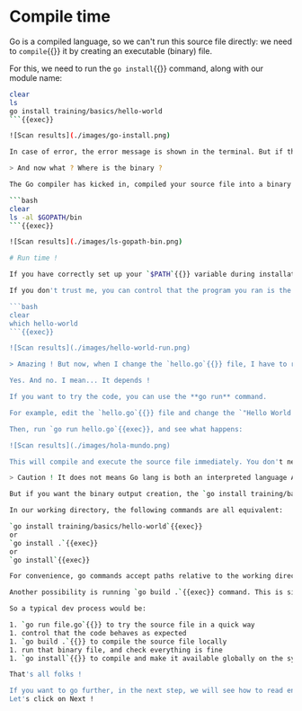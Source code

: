 # Compile time

Go is a compiled language, so we can't run this source file directly: we need to `compile`{{}} it by creating an executable (binary) file.

For this, we need to run the `go install`{{}} command, along with our module name:

```bash
clear
ls
go install training/basics/hello-world
```{{exec}}

![Scan results](./images/go-install.png)

In case of error, the error message is shown in the terminal. But if this command is successful (which should be), it will print nothing.

> And now what ? Where is the binary ?

The Go compiler has kicked in, compiled your source file into a binary file, and stored it inside `$GOPATH/bin`{{}} directory:  

```bash
clear 
ls -al $GOPATH/bin
```{{exec}}  

![Scan results](./images/ls-gopath-bin.png)

# Run time !

If you have correctly set up your `$PATH`{{}} variable during installation steps, you should be able to run your amazing program using `hello-world`{{exec}} command.

If you don't trust me, you can control that the program you ran is the one located under `$GOPATH/bin` directory too:  

```bash
clear 
which hello-world
```{{exec}}  

![Scan results](./images/hello-world-run.png)

> Amazing ! But now, when I change the `hello.go`{{}} file, I have to re-run the freaking long `go install`{{}} command every time ?

Yes. And no. I mean... It depends !

If you want to try the code, you can use the **go run** command.

For example, edit the `hello.go`{{}} file and change the `"Hello World !"`{{}} (English) string to `"Hola Mundo !"` (Spanish).

Then, run `go run hello.go`{{exec}}, and see what happens:

![Scan results](./images/hola-mundo.png)

This will compile and execute the source file immediately. You don't need to compile it first, which is handy during the development process.

> Caution ! It does not means Go lang is both an interpreted language AND a compiled language. It's a compiled language. When executing **go run**, an intermediate binary file is created in a temporary directory, but you don't notice it.

But if you want the binary output creation, the `go install training/basics/hello-world`{{}} command from earlier can be shortened.

In our working directory, the following commands are all equivalent:

`go install training/basics/hello-world`{{exec}}  
or  
`go install .`{{exec}}  
or  
`go install`{{exec}}  

For convenience, go commands accept paths relative to the working directory, and default to the package in the current working directory if no other path is given.

Another possibility is running `go build .`{{exec}} command. This is similar to `go run`{{exec}} as it will create a binary file, but this file will be placed in the current directory, instead of **$GOPATH/bin** directory for **go install**.

So a typical dev process would be:

1. `go run file.go`{{}} to try the source file in a quick way
1. control that the code behaves as expected
1. `go build .`{{}} to compile the source file locally
1. run that binary file, and check everything is fine
1. `go install`{{}} to compile and make it available globally on the system

That's all folks ! 

If you want to go further, in the next step, we will see how to read environment variables.  
Let's click on Next !
